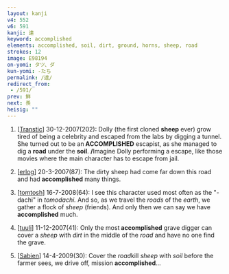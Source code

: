 ```yaml
---
layout: kanji
v4: 552
v6: 591
kanji: 達
keyword: accomplished
elements: accomplished, soil, dirt, ground, horns, sheep, road
strokes: 12
image: E98194
on-yomi: タツ、ダ
kun-yomi: -たち
permalink: /達/
redirect_from:
 - /591/
prev: 鮮
next: 羨
heisig: ""
---
```


1) [<a href="http://kanji.koohii.com/profile/Transtic">Transtic</a>] 30-12-2007(202): Dolly (the first cloned <strong>sheep</strong> ever) grow tired of being a celebrity and escaped from the labs by digging a tunnel. She turned out to be an<strong> ACCOMPLISHED</strong> escapist, as she managed to dig a <strong>road</strong> under the <strong>soil</strong>. <strong>/</strong>Imagine Dolly performing a escape, like those movies where the main character has to escape from jail.

2) [<a href="http://kanji.koohii.com/profile/erlog">erlog</a>] 20-3-2007(87): The dirty sheep had come far down this road and had<strong> accomplished</strong> many things.

3) [<a href="http://kanji.koohii.com/profile/tomtosh">tomtosh</a>] 16-7-2008(64): I see this character used most often as the &quot;-dachi&quot; in <em>tomodachi.</em> And so, as we travel the <em>roads</em> of the <em>earth</em>, we gather a flock of <em>sheep</em> (friends). And only then we can say we have<strong> accomplished</strong> much.

4) [<a href="http://kanji.koohii.com/profile/tuuli">tuuli</a>] 11-12-2007(41): Only the most<strong> accomplished</strong> grave digger can cover a <em>sheep</em> with <em>dirt</em> in the middle of the <em>road</em> and have no one find the grave.

5) [<a href="http://kanji.koohii.com/profile/Sabien">Sabien</a>] 14-4-2009(30): Cover the <em>road</em>kill <em>sheep</em> with <em>soil</em> before the farmer sees, we drive off, mission<strong> accomplished</strong>...

